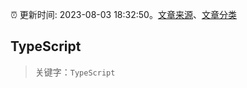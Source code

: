 :alarm_clock: 更新时间: 2023-08-03 18:32:50。[文章来源](/README.md)、[文章分类](/TAGS.md)

## TypeScript


> 关键字：`TypeScript`



